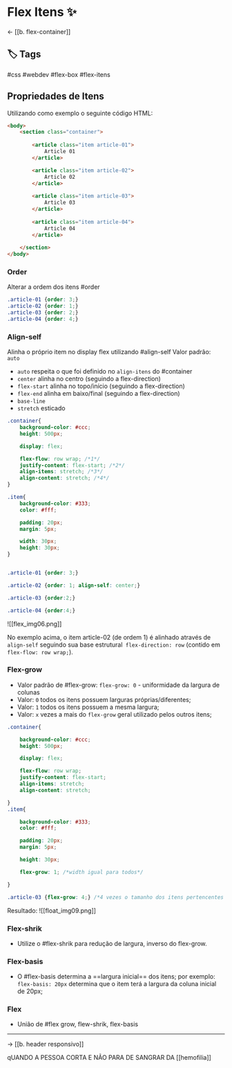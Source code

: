 # Flex Itens ✨
← [[b. flex-container]]

## 🏷️ Tags 
#css #webdev #flex-box
#flex-itens


## Propriedades de Itens
Utilizando como exemplo o seguinte código HTML:
``` HTML
<body>
    <section class="container">
    
        <article class="item article-01">
            Article 01
        </article>

        <article class="item article-02">
            Article 02
        </article>
        
        <article class="item article-03">
            Article 03
        </article>
        
        <article class="item article-04">
            Article 04
        </article>
        
    </section>
</body>
```

### Order
Alterar a ordem dos itens #order

```CSS
.article-01 {order: 3;}
.article-02 {order: 1;}
.article-03 {order: 2;}
.article-04 {order: 4;}
```

### Align-self
Alinha o próprio item no display flex utilizando #align-self
Valor padrão: `auto` 
- `auto` respeita o que foi definido no `align-itens` do #container 
- `center` alinha no centro (seguindo a flex-direction)
- `flex-start` alinha no topo/início (seguindo a flex-direction)
- `flex-end` alinha em baixo/final (seguindo a flex-direction)
- `base-line` 
- `stretch` esticado

```CSS
.container{
    background-color: #ccc;
    height: 500px;

    display: flex;

    flex-flow: row wrap; /*1*/
    justify-content: flex-start; /*2*/
    align-items: stretch; /*3*/
    align-content: stretch; /*4*/
}

.item{
    background-color: #333;
    color: #fff;

    padding: 20px;
    margin: 5px;

    width: 30px;
    height: 30px;
}


.article-01 {order: 3;}

.article-02 {order: 1; align-self: center;}

.article-03 {order:2;}

.article-04 {order:4;}
```

![[flex_img06.png]]

No exemplo acima, o item article-02 (de ordem 1) é alinhado através de `align-self` seguindo sua base estrutural` flex-direction: row` (contido em `flex-flow: row wrap;`).

### Flex-grow 
- Valor padrão de #flex-grow: `flex-grow: 0` - uniformidade da largura de colunas
- Valor: `0` todos os itens possuem larguras próprias/diferentes;
- Valor: `1` todos os itens possuem a mesma largura;
- Valor: `x` vezes a mais do `flex-grow` geral utilizado pelos outros itens;

```CSS
.container{

    background-color: #ccc;
    height: 500px;

    display: flex;

    flex-flow: row wrap;
    justify-content: flex-start;
    align-items: stretch;
    align-content: stretch;

}
.item{

    background-color: #333;
    color: #fff;

    padding: 20px;
    margin: 5px;

    height: 30px;

    flex-grow: 1; /*width igual para todos*/

}

.article-03 {flex-grow: 4;} /*4 vezes o tamanho dos itens pertencentes ao flex grow ja definido*/ 


```

Resultado:
![[float_img09.png]]

### Flex-shrik 
- Utilize o #flex-shrik para redução de largura, inverso do flex-grow.

### Flex-basis 
- O #flex-basis determina a ==largura inicial== dos itens; por exemplo: `flex-basis: 20px` determina que o item terá a largura da coluna inicial de 20px;

### Flex 
- União de #flex grow, flew-shrik, flex-basis

---

→ [[b. header responsivo]]

qUANDO A PESSOA CORTA E NÃO PARA DE SANGRAR DA [[hemofilia]] 